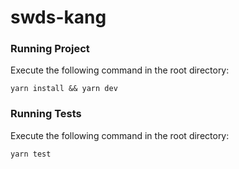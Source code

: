 # swds-kang

### Running Project

Execute the following command in the root directory:

`yarn install && yarn dev`

### Running Tests

Execute the following command in the root directory:

`yarn test`
